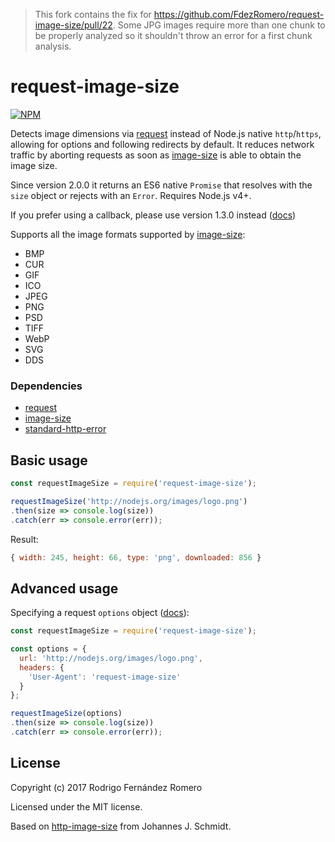 > This fork contains the fix for https://github.com/FdezRomero/request-image-size/pull/22. Some JPG images require more than one chunk to be properly analyzed so it shouldn't throw an error for a first chunk analysis.

# request-image-size

[![NPM](https://nodei.co/npm/request-image-size.png)](https://nodei.co/npm/request-image-size/)

Detects image dimensions via [request](https://github.com/request/request) instead of Node.js native `http`/`https`, allowing for options and following redirects by default. It reduces network traffic by aborting requests as soon as [image-size](https://github.com/image-size/image-size) is able to obtain the image size.

Since version 2.0.0 it returns an ES6 native `Promise` that resolves with the `size` object or rejects with an `Error`. Requires Node.js v4+.

If you prefer using a callback, please use version 1.3.0 instead ([docs](CHANGELOG.md))

Supports all the image formats supported by [image-size](https://github.com/image-size/image-size):
- BMP
- CUR
- GIF
- ICO
- JPEG
- PNG
- PSD
- TIFF
- WebP
- SVG
- DDS

### Dependencies
- [request](https://github.com/request/request)
- [image-size](https://github.com/image-size/image-size)
- [standard-http-error](https://github.com/moll/js-standard-http-error)

## Basic usage

```js
const requestImageSize = require('request-image-size');

requestImageSize('http://nodejs.org/images/logo.png')
.then(size => console.log(size))
.catch(err => console.error(err));
```

Result:
```js
{ width: 245, height: 66, type: 'png', downloaded: 856 }
```


## Advanced usage

Specifying a request `options` object ([docs](https://github.com/request/request/#requestoptions-callback)):

```js
const requestImageSize = require('request-image-size');

const options = {
  url: 'http://nodejs.org/images/logo.png',
  headers: {
    'User-Agent': 'request-image-size'
  }
};

requestImageSize(options)
.then(size => console.log(size))
.catch(err => console.error(err));
```

## License

Copyright (c) 2017 Rodrigo Fernández Romero

Licensed under the MIT license.

Based on [http-image-size](https://github.com/jo/http-image-size) from Johannes J. Schmidt.
